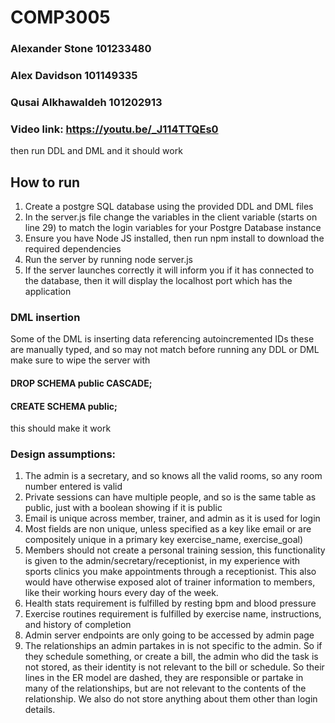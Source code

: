 # COMP3005

### Alexander Stone 101233480
### Alex Davidson 101149335
### Qusai Alkhawaldeh 101202913

### Video link: https://youtu.be/_J114TTQEs0




then run DDL and DML and it should work

## How to run
1. Create a postgre SQL database using the provided DDL and DML files
2. In the server.js file change the variables in the client variable (starts on line 29) to match the login variables for your Postgre Database instance
3. Ensure you have Node JS installed, then run npm install to download the required dependencies
4. Run the server by running node server.js
5. If the server launches correctly it will inform you if it has connected to the database, then it will display the localhost port which has the application

### DML insertion
Some of the DML is inserting data referencing autoincremented IDs
these are manually typed, and so may not match
before running any DDL or DML make sure to wipe the server with 
####   DROP SCHEMA public CASCADE;
####   CREATE SCHEMA public;
this should make it work


### Design assumptions:
1. The admin is a secretary, and so knows all the valid rooms, so any room number entered is valid
2. Private sessions can have multiple people, and so is the same table as public, just with a boolean showing if it is public
3. Email is unique across member, trainer, and admin as it is used for login
4. Most fields are non unique, unless specified as a key like email or are compositely unique in a primary key exercise_name, exercise_goal)
5. Members should not create a personal training session, this functionality is given to the admin/secretary/receptionist, in my experience with sports clinics you make appointments through a receptionist. This also would have otherwise exposed alot of trainer information to members, like their working hours every day of the week.
6. Health stats requirement is fulfilled by resting bpm and blood pressure
7. Exercise routines requirement is fulfilled by exercise name, instructions, and history of completion
8. Admin server endpoints are only going to be accessed by admin page
9. The relationships an admin partakes in is not specific to the admin. So if they schedule something, or create a bill, the admin who did the task is not stored, as their identity is not relevant to the bill or schedule.
So their lines in the ER model are dashed, they are responsible or partake in many of the relationships, but are not relevant to the contents of the relationship. We also do not store anything about them other than login details.

